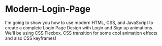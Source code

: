 # Modern-Login-Page
I'm going to show you how to use modern HTML, CSS, and JavaScript to create a complete Login Page Design with Login and Sign up animations. We'll be using CSS Flexbox, CSS transition for some cool animation effects and also CSS keyframes!
